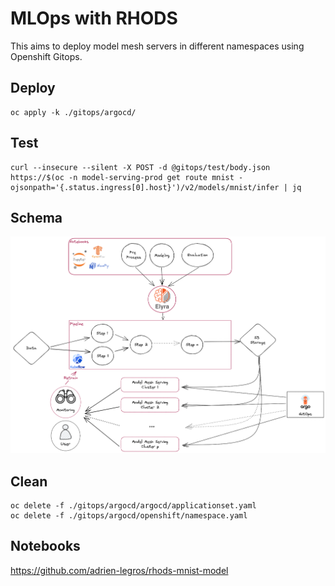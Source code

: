 # MLOps with RHODS

This aims to deploy model mesh servers in different namespaces using Openshift Gitops.

## Deploy

```shell
oc apply -k ./gitops/argocd/
```

## Test

```shell
curl --insecure --silent -X POST -d @gitops/test/body.json https://$(oc -n model-serving-prod get route mnist -ojsonpath='{.status.ingress[0].host}')/v2/models/mnist/infer | jq
```

## Schema

![mlops](./docs/mlops.png)

## Clean

```shell
oc delete -f ./gitops/argocd/argocd/applicationset.yaml
oc delete -f ./gitops/argocd/openshift/namespace.yaml
```

## Notebooks

https://github.com/adrien-legros/rhods-mnist-model